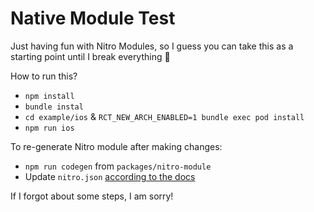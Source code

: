 Native Module Test
====

Just having fun with Nitro Modules, so I guess you can take this as a starting point until I break everything 🤣

How to run this?

- `npm install`
- `bundle instal`
- `cd example/ios` & `RCT_NEW_ARCH_ENABLED=1 bundle exec pod install`
- `npm run ios`

To re-generate Nitro module after making changes:

- `npm run codegen` from `packages/nitro-module`
- Update `nitro.json` [according to the docs](https://mrousavy.github.io/nitro/docs/using-nitro-in-your-app#5-registering-the-hybrid-objects)

If I forgot about some steps, I am sorry!

